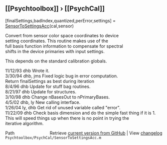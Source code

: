 ## [[Psychtoolbox]] &#8250; [[PsychCal]]

 [finalSettings,badIndex,quantized,perError,settings] = [SensorToSettingsAcc](SensorToSettingsAcc)(cal,sensor)  
  
 Convert from sensor color space coordinates to device  
 setting coordinates.  This routine makes use of the  
 full basis function information to compensate for spectral  
 shifts in the device primaries with input settings.  
  
 This depends on the standard calibration globals.  
  
 11/12/93   dhb      Wrote it.  
 3/30/94     dhb, jms Fixed logic bug in error computation.  
                      Return finalSettings as best during iteration  
 8/4/96     dhb      Update for stuff bag routines.  
 8/21/97    dhb      Update for structures.  
 3/10/98     dhb      Change nBasesOut to nPrimaryBases.  
 4/5/02     dhb, ly  New calling interface.  
 1/26/04    ly, dhb  Get rid of unused variable called "error".  
 11/22/09   dhb      Check basis dimension and do the simple fast thing if it is 1.  
                     This will speed things up when there is no point in trying the  
                     iterative algorithm.  




<div class="code_header" style="text-align:right;">
  <span style="float:left;">Path&nbsp;&nbsp;</span> <span class="counter">Retrieve <a href=
  "https://raw.github.com/Psychtoolbox-3/Psychtoolbox-3/beta/Psychtoolbox/PsychCal/SensorToSettingsAcc.m">current version from GitHub</a> | View <a href=
  "https://github.com/Psychtoolbox-3/Psychtoolbox-3/commits/beta/Psychtoolbox/PsychCal/SensorToSettingsAcc.m">changelog</a></span>
</div>
<div class="code">
  <code>Psychtoolbox/PsychCal/SensorToSettingsAcc.m</code>
</div>

